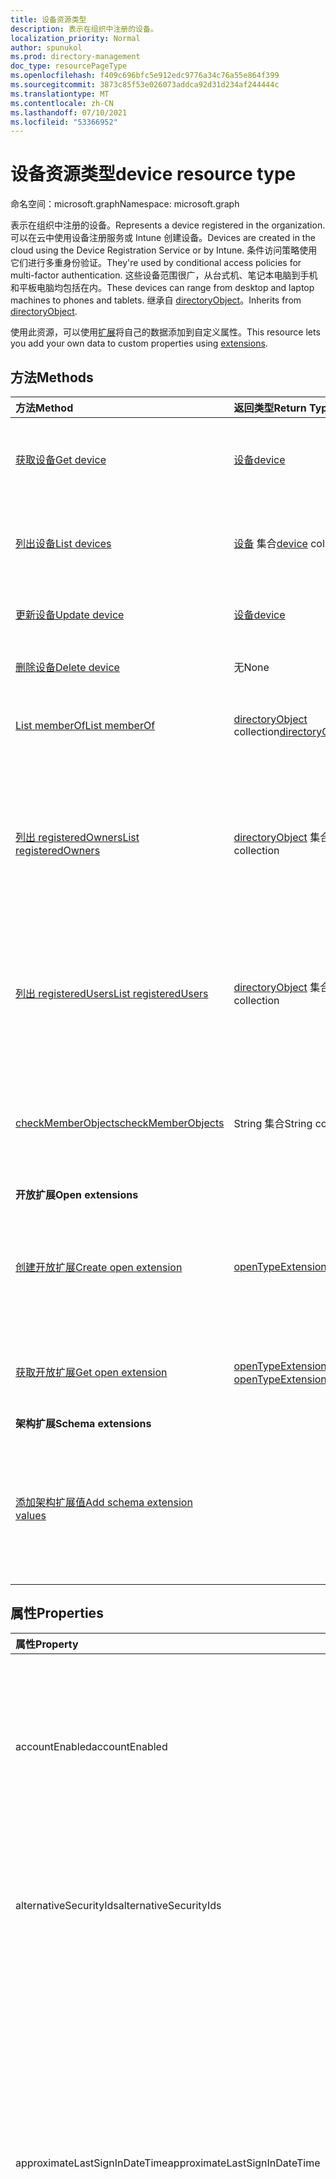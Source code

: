 ```yaml
---
title: 设备资源类型
description: 表示在组织中注册的设备。
localization_priority: Normal
author: spunukol
ms.prod: directory-management
doc_type: resourcePageType
ms.openlocfilehash: f409c696bfc5e912edc9776a34c76a55e864f399
ms.sourcegitcommit: 3873c85f53e026073addca92d31d234af244444c
ms.translationtype: MT
ms.contentlocale: zh-CN
ms.lasthandoff: 07/10/2021
ms.locfileid: "53366952"
---
```

# <a name="device-resource-type"></a><span data-ttu-id="881e7-103">设备资源类型</span><span class="sxs-lookup"><span data-stu-id="881e7-103">device resource type</span></span>

<span data-ttu-id="881e7-104">命名空间：microsoft.graph</span><span class="sxs-lookup"><span data-stu-id="881e7-104">Namespace: microsoft.graph</span></span>

<span data-ttu-id="881e7-105">表示在组织中注册的设备。</span><span class="sxs-lookup"><span data-stu-id="881e7-105">Represents a device registered in the organization.</span></span> <span data-ttu-id="881e7-106">可以在云中使用设备注册服务或 Intune 创建设备。</span><span class="sxs-lookup"><span data-stu-id="881e7-106">Devices are created in the cloud using the Device Registration Service or by Intune.</span></span> <span data-ttu-id="881e7-107">条件访问策略使用它们进行多重身份验证。</span><span class="sxs-lookup"><span data-stu-id="881e7-107">They're used by conditional access policies for multi-factor authentication.</span></span> <span data-ttu-id="881e7-108">这些设备范围很广，从台式机、笔记本电脑到手机和平板电脑均包括在内。</span><span class="sxs-lookup"><span data-stu-id="881e7-108">These devices can range from desktop and laptop machines to phones and tablets.</span></span> <span data-ttu-id="881e7-109">继承自 [directoryObject](directoryobject.md)。</span><span class="sxs-lookup"><span data-stu-id="881e7-109">Inherits from [directoryObject](directoryobject.md).</span></span>

<span data-ttu-id="881e7-110">使用此资源，可以使用[扩展](/graph/extensibility-overview)将自己的数据添加到自定义属性。</span><span class="sxs-lookup"><span data-stu-id="881e7-110">This resource lets you add your own data to custom properties using [extensions](/graph/extensibility-overview).</span></span>


## <a name="methods"></a><span data-ttu-id="881e7-111">方法</span><span class="sxs-lookup"><span data-stu-id="881e7-111">Methods</span></span>

| <span data-ttu-id="881e7-112">方法</span><span class="sxs-lookup"><span data-stu-id="881e7-112">Method</span></span>       | <span data-ttu-id="881e7-113">返回类型</span><span class="sxs-lookup"><span data-stu-id="881e7-113">Return Type</span></span>  |<span data-ttu-id="881e7-114">说明</span><span class="sxs-lookup"><span data-stu-id="881e7-114">Description</span></span>|
|:---------------|:--------|:----------|
|[<span data-ttu-id="881e7-115">获取设备</span><span class="sxs-lookup"><span data-stu-id="881e7-115">Get device</span></span>](../api/device-get.md) | [<span data-ttu-id="881e7-116">设备</span><span class="sxs-lookup"><span data-stu-id="881e7-116">device</span></span>](device.md) |<span data-ttu-id="881e7-117">读取 device 对象的属性和关系。</span><span class="sxs-lookup"><span data-stu-id="881e7-117">Read properties and relationships of a device object.</span></span>|
|[<span data-ttu-id="881e7-118">列出设备</span><span class="sxs-lookup"><span data-stu-id="881e7-118">List devices</span></span>](../api/device-list.md) | <span data-ttu-id="881e7-119">[设备](device.md) 集合</span><span class="sxs-lookup"><span data-stu-id="881e7-119">[device](device.md) collection</span></span>| <span data-ttu-id="881e7-120">检索目录中的注册设备列表。</span><span class="sxs-lookup"><span data-stu-id="881e7-120">Retrieve a list of devices registered in the directory.</span></span> |
|[<span data-ttu-id="881e7-121">更新设备</span><span class="sxs-lookup"><span data-stu-id="881e7-121">Update device</span></span>](../api/device-update.md) | [<span data-ttu-id="881e7-122">设备</span><span class="sxs-lookup"><span data-stu-id="881e7-122">device</span></span>](device.md) |<span data-ttu-id="881e7-123">更新 device 对象的属性。</span><span class="sxs-lookup"><span data-stu-id="881e7-123">Update the properties of a device object.</span></span> |
|[<span data-ttu-id="881e7-124">删除设备</span><span class="sxs-lookup"><span data-stu-id="881e7-124">Delete device</span></span>](../api/device-delete.md) | <span data-ttu-id="881e7-125">无</span><span class="sxs-lookup"><span data-stu-id="881e7-125">None</span></span> |<span data-ttu-id="881e7-126">删除 device 对象。</span><span class="sxs-lookup"><span data-stu-id="881e7-126">Delete a device object.</span></span> |
|[<span data-ttu-id="881e7-127">List memberOf</span><span class="sxs-lookup"><span data-stu-id="881e7-127">List memberOf</span></span>](../api/device-list-memberof.md) |<span data-ttu-id="881e7-128">[directoryObject](directoryobject.md) collection</span><span class="sxs-lookup"><span data-stu-id="881e7-128">[directoryObject](directoryobject.md) collection</span></span>| <span data-ttu-id="881e7-129">列出设备是其直接成员组。</span><span class="sxs-lookup"><span data-stu-id="881e7-129">List the groups that the device is a direct member of.</span></span> |
|[<span data-ttu-id="881e7-130">列出 registeredOwners</span><span class="sxs-lookup"><span data-stu-id="881e7-130">List registeredOwners</span></span>](../api/device-list-registeredowners.md) |<span data-ttu-id="881e7-131">[directoryObject](directoryobject.md) 集合</span><span class="sxs-lookup"><span data-stu-id="881e7-131">[directoryObject](directoryobject.md) collection</span></span>| <span data-ttu-id="881e7-132">通过 registeredOwners 导航属性，获取身份为设备注册所有者的用户。</span><span class="sxs-lookup"><span data-stu-id="881e7-132">Get the users that are registered owners of the device from the registeredOwners navigation property.</span></span>|
|[<span data-ttu-id="881e7-133">列出 registeredUsers</span><span class="sxs-lookup"><span data-stu-id="881e7-133">List registeredUsers</span></span>](../api/device-list-registeredusers.md) |<span data-ttu-id="881e7-134">[directoryObject](directoryobject.md) 集合</span><span class="sxs-lookup"><span data-stu-id="881e7-134">[directoryObject](directoryobject.md) collection</span></span>| <span data-ttu-id="881e7-135">从 registeredUsers 导航属性获取设备的注册用户。</span><span class="sxs-lookup"><span data-stu-id="881e7-135">Get the registered users of the device from the registeredUsers navigation property.</span></span>|
|[<span data-ttu-id="881e7-136">checkMemberObjects</span><span class="sxs-lookup"><span data-stu-id="881e7-136">checkMemberObjects</span></span>](../api/device-checkmemberobjects.md) | <span data-ttu-id="881e7-137">String 集合</span><span class="sxs-lookup"><span data-stu-id="881e7-137">String collection</span></span> | <span data-ttu-id="881e7-138">检查组、目录角色或管理单元对象列表中的成员身份。</span><span class="sxs-lookup"><span data-stu-id="881e7-138">Check for membership in a list of groups, directory role, or administrative unit objects.</span></span> |
|<span data-ttu-id="881e7-139">**开放扩展**</span><span class="sxs-lookup"><span data-stu-id="881e7-139">**Open extensions**</span></span>| | |
|[<span data-ttu-id="881e7-140">创建开放扩展</span><span class="sxs-lookup"><span data-stu-id="881e7-140">Create open extension</span></span>](../api/opentypeextension-post-opentypeextension.md) |[<span data-ttu-id="881e7-141">openTypeExtension</span><span class="sxs-lookup"><span data-stu-id="881e7-141">openTypeExtension</span></span>](opentypeextension.md)| <span data-ttu-id="881e7-142">创建开放扩展，并将自定义属性添加到新资源或现有资源。</span><span class="sxs-lookup"><span data-stu-id="881e7-142">Create an open extension and add custom properties to a new or existing resource.</span></span>|
|[<span data-ttu-id="881e7-143">获取开放扩展</span><span class="sxs-lookup"><span data-stu-id="881e7-143">Get open extension</span></span>](../api/opentypeextension-get.md) |<span data-ttu-id="881e7-144">[openTypeExtension](opentypeextension.md) 集合</span><span class="sxs-lookup"><span data-stu-id="881e7-144">[openTypeExtension](opentypeextension.md) collection</span></span>| <span data-ttu-id="881e7-145">获取扩展名称标识的开放扩展。</span><span class="sxs-lookup"><span data-stu-id="881e7-145">Get an open extension identified by the extension name.</span></span>|
|<span data-ttu-id="881e7-146">**架构扩展**</span><span class="sxs-lookup"><span data-stu-id="881e7-146">**Schema extensions**</span></span>| | |
|[<span data-ttu-id="881e7-147">添加架构扩展值</span><span class="sxs-lookup"><span data-stu-id="881e7-147">Add schema extension values</span></span>](/graph/extensibility-schema-groups) || <span data-ttu-id="881e7-148">创建架构扩展定义，然后使用它向资源添加自定义键入数据。</span><span class="sxs-lookup"><span data-stu-id="881e7-148">Create a schema extension definition and then use it to add custom typed data to a resource.</span></span>|

## <a name="properties"></a><span data-ttu-id="881e7-149">属性</span><span class="sxs-lookup"><span data-stu-id="881e7-149">Properties</span></span>
| <span data-ttu-id="881e7-150">属性</span><span class="sxs-lookup"><span data-stu-id="881e7-150">Property</span></span>     | <span data-ttu-id="881e7-151">类型</span><span class="sxs-lookup"><span data-stu-id="881e7-151">Type</span></span>   |<span data-ttu-id="881e7-152">说明</span><span class="sxs-lookup"><span data-stu-id="881e7-152">Description</span></span>|
|:---------------|:--------|:----------|
|<span data-ttu-id="881e7-153">accountEnabled</span><span class="sxs-lookup"><span data-stu-id="881e7-153">accountEnabled</span></span>|<span data-ttu-id="881e7-154">Boolean</span><span class="sxs-lookup"><span data-stu-id="881e7-154">Boolean</span></span>| <span data-ttu-id="881e7-155">启用帐户时为 `true`，否则为 `false`。</span><span class="sxs-lookup"><span data-stu-id="881e7-155">`true` if the account is enabled; otherwise, `false`.</span></span> <span data-ttu-id="881e7-156">必填。</span><span class="sxs-lookup"><span data-stu-id="881e7-156">Required.</span></span> <span data-ttu-id="881e7-157">默认值为“`true`”。</span><span class="sxs-lookup"><span data-stu-id="881e7-157">Default is `true`.</span></span> <span data-ttu-id="881e7-158">支持 `$filter` （`eq`、 `ne`、 `NOT`、 `in`）。</span><span class="sxs-lookup"><span data-stu-id="881e7-158">Supports `$filter` (`eq`, `ne`, `NOT`, `in`).</span></span>|
|<span data-ttu-id="881e7-159">alternativeSecurityIds</span><span class="sxs-lookup"><span data-stu-id="881e7-159">alternativeSecurityIds</span></span>|<span data-ttu-id="881e7-160">[alternativeSecurityId](alternativeSecurityId.md) 集合</span><span class="sxs-lookup"><span data-stu-id="881e7-160">[alternativeSecurityId](alternativeSecurityId.md) collection</span></span>| <span data-ttu-id="881e7-161">仅供内部使用。</span><span class="sxs-lookup"><span data-stu-id="881e7-161">For internal use only.</span></span> <span data-ttu-id="881e7-162">不可为 null。</span><span class="sxs-lookup"><span data-stu-id="881e7-162">Not nullable.</span></span> <span data-ttu-id="881e7-163">支持 `$filter`（`eq`、`NOT`、`ge`、`le`）。</span><span class="sxs-lookup"><span data-stu-id="881e7-163">Supports `$filter` (`eq`, `NOT`, `ge`, `le`).</span></span>|
|<span data-ttu-id="881e7-164">approximateLastSignInDateTime</span><span class="sxs-lookup"><span data-stu-id="881e7-164">approximateLastSignInDateTime</span></span>|<span data-ttu-id="881e7-165">DateTimeOffset</span><span class="sxs-lookup"><span data-stu-id="881e7-165">DateTimeOffset</span></span>| <span data-ttu-id="881e7-166">时间戳类型表示使用 ISO 8601 格式的日期和时间信息，并且始终采用 UTC 时间。</span><span class="sxs-lookup"><span data-stu-id="881e7-166">The timestamp type represents date and time information using ISO 8601 format and is always in UTC time.</span></span> <span data-ttu-id="881e7-167">例如，2014 年 1 月 1 日午夜 UTC 为 `2014-01-01T00:00:00Z`。</span><span class="sxs-lookup"><span data-stu-id="881e7-167">For example, midnight UTC on Jan 1, 2014 is `2014-01-01T00:00:00Z`.</span></span> <span data-ttu-id="881e7-168">只读。</span><span class="sxs-lookup"><span data-stu-id="881e7-168">Read-only.</span></span> <span data-ttu-id="881e7-169">支持 `$filter` `eq` `ne` `NOT` `ge` (、、、、) `le` 和 `$orderBy` 。</span><span class="sxs-lookup"><span data-stu-id="881e7-169">Supports `$filter` (`eq`, `ne`, `NOT`, `ge`, `le`) and `$orderBy`.</span></span> |
|<span data-ttu-id="881e7-170">complianceExpirationDateTime</span><span class="sxs-lookup"><span data-stu-id="881e7-170">complianceExpirationDateTime</span></span>|<span data-ttu-id="881e7-171">DateTimeOffset</span><span class="sxs-lookup"><span data-stu-id="881e7-171">DateTimeOffset</span></span>| <span data-ttu-id="881e7-172">不再认为设备合规的时间戳。</span><span class="sxs-lookup"><span data-stu-id="881e7-172">The timestamp when the device is no longer deemed compliant.</span></span> <span data-ttu-id="881e7-173">时间戳类型表示使用 ISO 8601 格式的日期和时间信息，并且始终采用 UTC 时间。</span><span class="sxs-lookup"><span data-stu-id="881e7-173">The timestamp type represents date and time information using ISO 8601 format and is always in UTC time.</span></span> <span data-ttu-id="881e7-174">例如，2014 年 1 月 1 日午夜 UTC 为 `2014-01-01T00:00:00Z`。</span><span class="sxs-lookup"><span data-stu-id="881e7-174">For example, midnight UTC on Jan 1, 2014 is `2014-01-01T00:00:00Z`.</span></span> <span data-ttu-id="881e7-175">只读。</span><span class="sxs-lookup"><span data-stu-id="881e7-175">Read-only.</span></span> |
|<span data-ttu-id="881e7-176">deviceId</span><span class="sxs-lookup"><span data-stu-id="881e7-176">deviceId</span></span>|<span data-ttu-id="881e7-177">String</span><span class="sxs-lookup"><span data-stu-id="881e7-177">String</span></span>| <span data-ttu-id="881e7-178">由 Azure 设备注册服务在设备注册时设置的唯一标识符。</span><span class="sxs-lookup"><span data-stu-id="881e7-178">Unique identifier set by Azure Device Registration Service at the time of registration.</span></span> <span data-ttu-id="881e7-179">支持 `$filter` （`eq`、 `ne`、 `NOT`、 `startsWith`）。</span><span class="sxs-lookup"><span data-stu-id="881e7-179">Supports `$filter` (`eq`, `ne`, `NOT`, `startsWith`).</span></span>|
|<span data-ttu-id="881e7-180">deviceMetadata</span><span class="sxs-lookup"><span data-stu-id="881e7-180">deviceMetadata</span></span>|<span data-ttu-id="881e7-181">String</span><span class="sxs-lookup"><span data-stu-id="881e7-181">String</span></span>| <span data-ttu-id="881e7-182">仅供内部使用。</span><span class="sxs-lookup"><span data-stu-id="881e7-182">For internal use only.</span></span> <span data-ttu-id="881e7-183">设置为 `null` 。</span><span class="sxs-lookup"><span data-stu-id="881e7-183">Set to `null`.</span></span> |
|<span data-ttu-id="881e7-184">deviceVersion</span><span class="sxs-lookup"><span data-stu-id="881e7-184">deviceVersion</span></span>|<span data-ttu-id="881e7-185">Int32</span><span class="sxs-lookup"><span data-stu-id="881e7-185">Int32</span></span>| <span data-ttu-id="881e7-186">仅供内部使用。</span><span class="sxs-lookup"><span data-stu-id="881e7-186">For internal use only.</span></span> |
|<span data-ttu-id="881e7-187">displayName</span><span class="sxs-lookup"><span data-stu-id="881e7-187">displayName</span></span>|<span data-ttu-id="881e7-188">String</span><span class="sxs-lookup"><span data-stu-id="881e7-188">String</span></span>|<span data-ttu-id="881e7-189">设备显示名称。</span><span class="sxs-lookup"><span data-stu-id="881e7-189">The display name for the device.</span></span> <span data-ttu-id="881e7-190">必需。</span><span class="sxs-lookup"><span data-stu-id="881e7-190">Required.</span></span> <span data-ttu-id="881e7-191">支持 `$filter` `eq` `ne` `NOT` (、、、、、、) 、 `ge` `le` `in` 和 `startsWith` `$search` `$orderBy` 。</span><span class="sxs-lookup"><span data-stu-id="881e7-191">Supports `$filter` (`eq`, `ne`, `NOT`, `ge`, `le`, `in`, `startsWith`), `$search`, and `$orderBy`.</span></span>  |
|<span data-ttu-id="881e7-192">id</span><span class="sxs-lookup"><span data-stu-id="881e7-192">id</span></span>|<span data-ttu-id="881e7-193">String</span><span class="sxs-lookup"><span data-stu-id="881e7-193">String</span></span>|<span data-ttu-id="881e7-194">设备唯一标识符。</span><span class="sxs-lookup"><span data-stu-id="881e7-194">The unique identifier for the device.</span></span> <span data-ttu-id="881e7-195">继承自 [directoryObject](directoryobject.md)。</span><span class="sxs-lookup"><span data-stu-id="881e7-195">Inherited from [directoryObject](directoryobject.md).</span></span> <span data-ttu-id="881e7-196">密钥，不可为 NULL。</span><span class="sxs-lookup"><span data-stu-id="881e7-196">Key, Not nullable.</span></span> <span data-ttu-id="881e7-197">只读。</span><span class="sxs-lookup"><span data-stu-id="881e7-197">Read-only.</span></span> <span data-ttu-id="881e7-198">支持 `$filter` （`eq`、 `ne`、 `NOT`、 `in`）。</span><span class="sxs-lookup"><span data-stu-id="881e7-198">Supports `$filter` (`eq`, `ne`, `NOT`, `in`).</span></span> |
|<span data-ttu-id="881e7-199">isCompliant</span><span class="sxs-lookup"><span data-stu-id="881e7-199">isCompliant</span></span>|<span data-ttu-id="881e7-200">Boolean</span><span class="sxs-lookup"><span data-stu-id="881e7-200">Boolean</span></span>|<span data-ttu-id="881e7-201">`true` 如果设备符合移动设备管理 (MDM) 策略;否则为 `false` 。</span><span class="sxs-lookup"><span data-stu-id="881e7-201">`true` if the device complies with Mobile Device Management (MDM) policies; otherwise, `false`.</span></span> <span data-ttu-id="881e7-202">只读。</span><span class="sxs-lookup"><span data-stu-id="881e7-202">Read-only.</span></span> <span data-ttu-id="881e7-203">这仅可通过 Intune 针对任何设备操作系统类型进行更新，或由适用于任何操作系统设备的已批准[MDM](/windows/client-management/mdm/azure-active-directory-integration-with-mdm) Windows更新。</span><span class="sxs-lookup"><span data-stu-id="881e7-203">This can only be updated by Intune for any device OS type or by an [approved MDM app](/windows/client-management/mdm/azure-active-directory-integration-with-mdm) for Windows OS devices.</span></span> <span data-ttu-id="881e7-204">支持 `$filter` （`eq`、 `ne`、 `NOT`）。</span><span class="sxs-lookup"><span data-stu-id="881e7-204">Supports `$filter` (`eq`, `ne`, `NOT`).</span></span>|
|<span data-ttu-id="881e7-205">isManaged</span><span class="sxs-lookup"><span data-stu-id="881e7-205">isManaged</span></span>|<span data-ttu-id="881e7-206">Boolean</span><span class="sxs-lookup"><span data-stu-id="881e7-206">Boolean</span></span>|<span data-ttu-id="881e7-207">`true` 如果设备由移动设备管理或 MDM (管理) 应用;否则为 `false` 。</span><span class="sxs-lookup"><span data-stu-id="881e7-207">`true` if the device is managed by a Mobile Device Management (MDM) app; otherwise, `false`.</span></span> <span data-ttu-id="881e7-208">这仅可通过 Intune 针对任何设备操作系统类型进行更新，或由适用于任何操作系统设备的已批准[MDM](/windows/client-management/mdm/azure-active-directory-integration-with-mdm) Windows更新。</span><span class="sxs-lookup"><span data-stu-id="881e7-208">This can only be updated by Intune for any device OS type or by an [approved MDM app](/windows/client-management/mdm/azure-active-directory-integration-with-mdm) for Windows OS devices.</span></span> <span data-ttu-id="881e7-209">支持 `$filter` （`eq`、 `ne`、 `NOT`）。</span><span class="sxs-lookup"><span data-stu-id="881e7-209">Supports `$filter` (`eq`, `ne`, `NOT`).</span></span> |
|<span data-ttu-id="881e7-210">manufacturer</span><span class="sxs-lookup"><span data-stu-id="881e7-210">manufacturer</span></span>|<span data-ttu-id="881e7-211">String</span><span class="sxs-lookup"><span data-stu-id="881e7-211">String</span></span>| <span data-ttu-id="881e7-212">设备的制造商。</span><span class="sxs-lookup"><span data-stu-id="881e7-212">Manufacturer of the device.</span></span> <span data-ttu-id="881e7-213">只读。</span><span class="sxs-lookup"><span data-stu-id="881e7-213">Read-only.</span></span> |
|<span data-ttu-id="881e7-214">mdmAppId</span><span class="sxs-lookup"><span data-stu-id="881e7-214">mdmAppId</span></span>|<span data-ttu-id="881e7-215">String</span><span class="sxs-lookup"><span data-stu-id="881e7-215">String</span></span>|<span data-ttu-id="881e7-216">用于向 MDM 中注册设备的应用程序标识符。</span><span class="sxs-lookup"><span data-stu-id="881e7-216">Application identifier used to register device into MDM.</span></span> <span data-ttu-id="881e7-217">只读。</span><span class="sxs-lookup"><span data-stu-id="881e7-217">Read-only.</span></span> <span data-ttu-id="881e7-218">支持 `$filter` （`eq`、 `ne`、 `NOT`、 `startsWith`）。</span><span class="sxs-lookup"><span data-stu-id="881e7-218">Supports `$filter` (`eq`, `ne`, `NOT`, `startsWith`).</span></span>|
|<span data-ttu-id="881e7-219">model</span><span class="sxs-lookup"><span data-stu-id="881e7-219">model</span></span>|<span data-ttu-id="881e7-220">String</span><span class="sxs-lookup"><span data-stu-id="881e7-220">String</span></span>| <span data-ttu-id="881e7-221">设备型号。</span><span class="sxs-lookup"><span data-stu-id="881e7-221">Model of the device.</span></span> <span data-ttu-id="881e7-222">只读。</span><span class="sxs-lookup"><span data-stu-id="881e7-222">Read-only.</span></span> |
|<span data-ttu-id="881e7-223">onPremisesLastSyncDateTime</span><span class="sxs-lookup"><span data-stu-id="881e7-223">onPremisesLastSyncDateTime</span></span>|<span data-ttu-id="881e7-224">DateTimeOffset</span><span class="sxs-lookup"><span data-stu-id="881e7-224">DateTimeOffset</span></span>|<span data-ttu-id="881e7-225">最后一次将对象与本地目录同步的时间。</span><span class="sxs-lookup"><span data-stu-id="881e7-225">The last time at which the object was synced with the on-premises directory.</span></span> <span data-ttu-id="881e7-226">时间戳类型表示采用 ISO 8601 格式的日期和时间信息，始终采用 UTC 时区。</span><span class="sxs-lookup"><span data-stu-id="881e7-226">The Timestamp type represents date and time information using ISO 8601 format and is always in UTC time.</span></span> <span data-ttu-id="881e7-227">例如，2014 年 1 月 1 日午夜 UTC `2014-01-01T00:00:00Z` 为只读。</span><span class="sxs-lookup"><span data-stu-id="881e7-227">For example, midnight UTC on Jan 1, 2014 is `2014-01-01T00:00:00Z` Read-only.</span></span> <span data-ttu-id="881e7-228">支持 `$filter` （`eq`、 `ne`、 `NOT`、 `ge`、 `le`、 `in`）。</span><span class="sxs-lookup"><span data-stu-id="881e7-228">Supports `$filter` (`eq`, `ne`, `NOT`, `ge`, `le`, `in`).</span></span>|
|<span data-ttu-id="881e7-229">onPremisesSyncEnabled</span><span class="sxs-lookup"><span data-stu-id="881e7-229">onPremisesSyncEnabled</span></span>|<span data-ttu-id="881e7-230">Boolean</span><span class="sxs-lookup"><span data-stu-id="881e7-230">Boolean</span></span>|<span data-ttu-id="881e7-231">如果此对象从本地目录同步，则为 `true`；如果此对象最初从本地目录同步，但以后不再同步，则为 `false`；如果此对象从未从本地目录同步，则为 `null`（默认值）。</span><span class="sxs-lookup"><span data-stu-id="881e7-231">`true` if this object is synced from an on-premises directory; `false` if this object was originally synced from an on-premises directory but is no longer synced; `null` if this object has never been synced from an on-premises directory (default).</span></span> <span data-ttu-id="881e7-232">只读。</span><span class="sxs-lookup"><span data-stu-id="881e7-232">Read-only.</span></span> <span data-ttu-id="881e7-233">支持 `$filter` （`eq`、 `ne`、 `NOT`、 `in`）。</span><span class="sxs-lookup"><span data-stu-id="881e7-233">Supports `$filter` (`eq`, `ne`, `NOT`, `in`).</span></span> |
|<span data-ttu-id="881e7-234">operatingSystem</span><span class="sxs-lookup"><span data-stu-id="881e7-234">operatingSystem</span></span>|<span data-ttu-id="881e7-235">String</span><span class="sxs-lookup"><span data-stu-id="881e7-235">String</span></span>| <span data-ttu-id="881e7-236">设备上操作系统的类型。</span><span class="sxs-lookup"><span data-stu-id="881e7-236">The type of operating system on the device.</span></span> <span data-ttu-id="881e7-237">必需。</span><span class="sxs-lookup"><span data-stu-id="881e7-237">Required.</span></span> <span data-ttu-id="881e7-238">支持 `$filter` （`eq`、 `ne`、 `NOT`、 `ge`、 `le`、 `startsWith`）。</span><span class="sxs-lookup"><span data-stu-id="881e7-238">Supports `$filter` (`eq`, `ne`, `NOT`, `ge`, `le`, `startsWith`).</span></span> |
|<span data-ttu-id="881e7-239">operatingSystemVersion</span><span class="sxs-lookup"><span data-stu-id="881e7-239">operatingSystemVersion</span></span>|<span data-ttu-id="881e7-240">String</span><span class="sxs-lookup"><span data-stu-id="881e7-240">String</span></span>|<span data-ttu-id="881e7-241">设备上操作系统的版本。</span><span class="sxs-lookup"><span data-stu-id="881e7-241">The version of the operating system on the device.</span></span> <span data-ttu-id="881e7-242">必需。</span><span class="sxs-lookup"><span data-stu-id="881e7-242">Required.</span></span> <span data-ttu-id="881e7-243">支持 `$filter` （`eq`、 `ne`、 `NOT`、 `ge`、 `le`、 `startsWith`）。</span><span class="sxs-lookup"><span data-stu-id="881e7-243">Supports `$filter` (`eq`, `ne`, `NOT`, `ge`, `le`, `startsWith`).</span></span> |
|<span data-ttu-id="881e7-244">physicalIds</span><span class="sxs-lookup"><span data-stu-id="881e7-244">physicalIds</span></span>|<span data-ttu-id="881e7-245">String collection</span><span class="sxs-lookup"><span data-stu-id="881e7-245">String collection</span></span>| <span data-ttu-id="881e7-246">仅供内部使用。</span><span class="sxs-lookup"><span data-stu-id="881e7-246">For internal use only.</span></span> <span data-ttu-id="881e7-247">不可为 null。</span><span class="sxs-lookup"><span data-stu-id="881e7-247">Not nullable.</span></span> <span data-ttu-id="881e7-248">支持 `$filter` （`eq`、 `NOT`、 `ge`、 `le`、 `startsWith`）。</span><span class="sxs-lookup"><span data-stu-id="881e7-248">Supports `$filter` (`eq`, `NOT`, `ge`, `le`, `startsWith`).</span></span> |
|<span data-ttu-id="881e7-249">profileType</span><span class="sxs-lookup"><span data-stu-id="881e7-249">profileType</span></span>|<span data-ttu-id="881e7-250">deviceProfileType</span><span class="sxs-lookup"><span data-stu-id="881e7-250">deviceProfileType</span></span>|<span data-ttu-id="881e7-251">设备的配置文件类型。</span><span class="sxs-lookup"><span data-stu-id="881e7-251">The profile type of the device.</span></span> <span data-ttu-id="881e7-252">可能的值 `RegisteredDevice` ： (默认值 `SecureVM`) 、、、、。 `Printer` `Shared` `IoT`</span><span class="sxs-lookup"><span data-stu-id="881e7-252">Possible values: `RegisteredDevice` (default), `SecureVM`, `Printer`, `Shared`, `IoT`.</span></span>|
|<span data-ttu-id="881e7-253">systemLabels</span><span class="sxs-lookup"><span data-stu-id="881e7-253">systemLabels</span></span>|<span data-ttu-id="881e7-254">String collection</span><span class="sxs-lookup"><span data-stu-id="881e7-254">String collection</span></span>| <span data-ttu-id="881e7-255">系统应用于设备的标签列表。</span><span class="sxs-lookup"><span data-stu-id="881e7-255">List of labels applied to the device by the system.</span></span> |
|<span data-ttu-id="881e7-256">trustType</span><span class="sxs-lookup"><span data-stu-id="881e7-256">trustType</span></span>|<span data-ttu-id="881e7-257">String</span><span class="sxs-lookup"><span data-stu-id="881e7-257">String</span></span>| <span data-ttu-id="881e7-258">加入设备的信任类型。</span><span class="sxs-lookup"><span data-stu-id="881e7-258">Type of trust for the joined device.</span></span> <span data-ttu-id="881e7-259">只读。</span><span class="sxs-lookup"><span data-stu-id="881e7-259">Read-only.</span></span> <span data-ttu-id="881e7-260">可能的值： (表示自带的个人设备) 、 (仅加入云的设备) 、 (加入 Azure AD) 的加入本地域 `Workplace`  `AzureAd` `ServerAd` 的设备。</span><span class="sxs-lookup"><span data-stu-id="881e7-260">Possible values:  `Workplace` (indicates *bring your own personal devices*), `AzureAd` (Cloud only joined devices), `ServerAd` (on-premises domain joined devices joined to Azure AD).</span></span> <span data-ttu-id="881e7-261">如需了解更多详情，请参阅 [Azure Active Directory 中的设备管理简介](/azure/active-directory/device-management-introduction)</span><span class="sxs-lookup"><span data-stu-id="881e7-261">For more details, see [Introduction to device management in Azure Active Directory](/azure/active-directory/device-management-introduction)</span></span> |

## <a name="relationships"></a><span data-ttu-id="881e7-262">关系</span><span class="sxs-lookup"><span data-stu-id="881e7-262">Relationships</span></span>
| <span data-ttu-id="881e7-263">关系</span><span class="sxs-lookup"><span data-stu-id="881e7-263">Relationship</span></span> | <span data-ttu-id="881e7-264">类型</span><span class="sxs-lookup"><span data-stu-id="881e7-264">Type</span></span>   |<span data-ttu-id="881e7-265">说明</span><span class="sxs-lookup"><span data-stu-id="881e7-265">Description</span></span>|
|:---------------|:--------|:----------|
|<span data-ttu-id="881e7-266">extensions</span><span class="sxs-lookup"><span data-stu-id="881e7-266">extensions</span></span>|<span data-ttu-id="881e7-267">[扩展](extension.md)集合</span><span class="sxs-lookup"><span data-stu-id="881e7-267">[extension](extension.md) collection</span></span>|<span data-ttu-id="881e7-p122">为设备定义的开放扩展集合。只读。可为 NULL。</span><span class="sxs-lookup"><span data-stu-id="881e7-p122">The collection of open extensions defined for the device. Read-only. Nullable.</span></span>|
|<span data-ttu-id="881e7-271">memberOf</span><span class="sxs-lookup"><span data-stu-id="881e7-271">memberOf</span></span>|<span data-ttu-id="881e7-272">[directoryObject](directoryobject.md) collection</span><span class="sxs-lookup"><span data-stu-id="881e7-272">[directoryObject](directoryobject.md) collection</span></span>|<span data-ttu-id="881e7-273">此设备是其中一个成员的组。</span><span class="sxs-lookup"><span data-stu-id="881e7-273">Groups that this device is a member of.</span></span> <span data-ttu-id="881e7-274">只读。</span><span class="sxs-lookup"><span data-stu-id="881e7-274">Read-only.</span></span> <span data-ttu-id="881e7-275">可为 NULL。</span><span class="sxs-lookup"><span data-stu-id="881e7-275">Nullable.</span></span> <span data-ttu-id="881e7-276">支持 `$expand`。</span><span class="sxs-lookup"><span data-stu-id="881e7-276">Supports `$expand`.</span></span> |
|<span data-ttu-id="881e7-277">transitiveMemberOf</span><span class="sxs-lookup"><span data-stu-id="881e7-277">transitiveMemberOf</span></span> |<span data-ttu-id="881e7-278">[directoryObject](directoryobject.md) collection</span><span class="sxs-lookup"><span data-stu-id="881e7-278">[directoryObject](directoryobject.md) collection</span></span>| <span data-ttu-id="881e7-279">设备是其中一个成员的组。</span><span class="sxs-lookup"><span data-stu-id="881e7-279">Groups that the device is a member of.</span></span> <span data-ttu-id="881e7-280">此操作是可传递的。</span><span class="sxs-lookup"><span data-stu-id="881e7-280">This operation is transitive.</span></span> <span data-ttu-id="881e7-281">支持 `$expand`。</span><span class="sxs-lookup"><span data-stu-id="881e7-281">Supports `$expand`.</span></span>  |
|<span data-ttu-id="881e7-282">registeredOwners</span><span class="sxs-lookup"><span data-stu-id="881e7-282">registeredOwners</span></span>|<span data-ttu-id="881e7-283">[directoryObject](directoryobject.md) 集合</span><span class="sxs-lookup"><span data-stu-id="881e7-283">[directoryObject](directoryobject.md) collection</span></span>|<span data-ttu-id="881e7-284">云加入设备或已注册个人设备的用户。</span><span class="sxs-lookup"><span data-stu-id="881e7-284">The user that cloud joined the device or registered their personal device.</span></span> <span data-ttu-id="881e7-285">已注册的所有者是在注册时设置。</span><span class="sxs-lookup"><span data-stu-id="881e7-285">The registered owner is set at the time of registration.</span></span> <span data-ttu-id="881e7-286">目前，只能有一个所有者。</span><span class="sxs-lookup"><span data-stu-id="881e7-286">Currently, there can be only one owner.</span></span> <span data-ttu-id="881e7-287">只读。</span><span class="sxs-lookup"><span data-stu-id="881e7-287">Read-only.</span></span> <span data-ttu-id="881e7-288">可为 NULL。</span><span class="sxs-lookup"><span data-stu-id="881e7-288">Nullable.</span></span> <span data-ttu-id="881e7-289">支持 `$expand`。</span><span class="sxs-lookup"><span data-stu-id="881e7-289">Supports `$expand`.</span></span>  |
|<span data-ttu-id="881e7-290">registeredUsers</span><span class="sxs-lookup"><span data-stu-id="881e7-290">registeredUsers</span></span>|<span data-ttu-id="881e7-291">[directoryObject](directoryobject.md) 集合</span><span class="sxs-lookup"><span data-stu-id="881e7-291">[directoryObject](directoryobject.md) collection</span></span>|<span data-ttu-id="881e7-292">设备的已注册用户集合。</span><span class="sxs-lookup"><span data-stu-id="881e7-292">Collection of registered users of the device.</span></span> <span data-ttu-id="881e7-293">对于云加入设备和已注册的个人设备，已注册用户在设备注册时设置为与已注册所有者相同的值。</span><span class="sxs-lookup"><span data-stu-id="881e7-293">For cloud joined devices and registered personal devices, registered users are set to the same value as registered owners at the time of registration.</span></span> <span data-ttu-id="881e7-294">只读。</span><span class="sxs-lookup"><span data-stu-id="881e7-294">Read-only.</span></span> <span data-ttu-id="881e7-295">可为 NULL。</span><span class="sxs-lookup"><span data-stu-id="881e7-295">Nullable.</span></span> <span data-ttu-id="881e7-296">支持 `$expand`。</span><span class="sxs-lookup"><span data-stu-id="881e7-296">Supports `$expand`.</span></span> |

## <a name="json-representation"></a><span data-ttu-id="881e7-297">JSON 表示形式</span><span class="sxs-lookup"><span data-stu-id="881e7-297">JSON representation</span></span>

<span data-ttu-id="881e7-298">下面是资源的 JSON 表示形式。</span><span class="sxs-lookup"><span data-stu-id="881e7-298">Here is a JSON representation of the resource</span></span>

<!--{
  "blockType": "resource",
  "openType": true,
  "optionalProperties": [
    "extensions",
    "registeredOwners",
    "registeredUsers"
  ],
  "keyProperty": "id",
  "baseType": "microsoft.graph.directoryObject",
  "@odata.type": "microsoft.graph.device"
}-->

```json
{
  "accountEnabled": true,
  "alternativeSecurityIds": [{"@odata.type": "microsoft.graph.alternativeSecurityId"}],
  "approximateLastSignInDateTime": "String (timestamp)",
  "complianceExpirationDateTime": "String (timestamp)",
  "deviceId": "string",
  "deviceMetadata": "string",
  "deviceVersion": 1024,
  "displayName": "string",
  "id": "string (identifier)",
  "isCompliant": true,
  "isManaged": true,
  "manufacturer": "string",
  "mdmAppId": "string",
  "model": "string",
  "onPremisesLastSyncDateTime": "String (timestamp)",
  "onPremisesSyncEnabled": true,
  "operatingSystem": "string",
  "operatingSystemVersion": "string",
  "physicalIds": ["string"],
  "profileType": "string",
  "systemLabels": ["string"],
  "trustType": "string"
}
```

## <a name="see-also"></a><span data-ttu-id="881e7-299">另请参阅</span><span class="sxs-lookup"><span data-stu-id="881e7-299">See also</span></span>

- [<span data-ttu-id="881e7-300">使用扩展向资源添加自定义数据</span><span class="sxs-lookup"><span data-stu-id="881e7-300">Add custom data to resources using extensions</span></span>](/graph/extensibility-overview)
- [<span data-ttu-id="881e7-301">使用开放扩展向用户添加自定义数据</span><span class="sxs-lookup"><span data-stu-id="881e7-301">Add custom data to users using open extensions</span></span>](/graph/extensibility-open-users)
- [<span data-ttu-id="881e7-302">使用架构扩展向组添加自定义数据</span><span class="sxs-lookup"><span data-stu-id="881e7-302">Add custom data to groups using schema extensions</span></span>](/graph/extensibility-schema-groups)


<!-- uuid: 8fcb5dbc-d5aa-4681-8e31-b001d5168d79
2015-10-25 14:57:30 UTC -->
<!-- {
  "type": "#page.annotation",
  "description": "device resource",
  "keywords": "",
  "section": "documentation",
  "tocPath": ""
}-->
